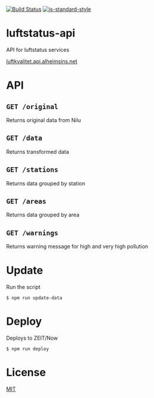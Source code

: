 [![Build Status](https://travis-ci.com/Alheimsins/luftstatus-api.svg?branch=master)](https://travis-ci.com/Alheimsins/luftstatus-api)
[![js-standard-style](https://img.shields.io/badge/code%20style-standard-brightgreen.svg?style=flat)](https://github.com/feross/standard)

# luftstatus-api

API for luftstatus services

[luftkvalitet.api.alheimsins.net](https://luftkvalitet.api.alheimsins.net)

# API

## ```GET /original```

Returns original data from Nilu

## ```GET /data```

Returns transformed data

## ```GET /stations```

Returns data grouped by station

## ```GET /areas```

Returns data grouped by area

## ```GET /warnings```

Returns warning message for high and very high pollution

# Update

Run the script

```
$ npm run update-data
```

# Deploy

Deploys to ZEIT/Now

```
$ npm run deploy
```

# License

[MIT](LICENSE)